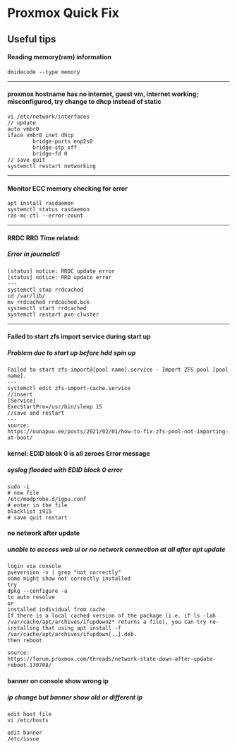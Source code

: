 # Proxmox Quick Fix

## Useful tips
#### Reading memory(ram) information
```
dmidecode --type memory
```
---
#### proxmox hostname has no internet, guest vm, internet working; misconfigured, try change to dhcp instead of static
```
vi /etc/network/interfaces
// update
auto vmbr0
iface vmbr0 inet dhcp
        bridge-ports enp2s0
        bridge-stp off
        bridge-fd 0
// save quit
systemctl restart networking
```

---

#### Monitor ECC memory checking for error
```
apt install rasdaemon
systemctl status rasdaemon
ras-mc-ctl --error-count
```


---
#### RRDC RRD Time related:
##### Error in journalctl
```
[status] notice: RRDC update error
[status] notice: RRD update error
---
systemctl stop rrdcached
cd /var/lib/
mv rrdcached rrdcached.bck
systemctl start rrdcached
systemctl restart pve-cluster
```
---
#### Failed to start zfs import service during start up
##### Problem due to start up before hdd spin up
```
Failed to start zfs-import@[pool name].service - Import ZFS pool [pool name].
---
systemctl edit zfs-import-cache.service
//insert
[Service]
ExecStartPre=/usr/bin/sleep 15
//save and restart
---
source:
https://ounapuu.ee/posts/2021/02/01/how-to-fix-zfs-pool-not-importing-at-boot/
```

#### kernel: EDID block 0 is all zeroes Error message
##### syslog flooded with EDID block 0 error
```
sudo -i
# new file
/etc/modprobe.d/igpu.conf
# enter in the file
blacklist i915
# save quit restart
```

#### no network after update
##### unable to access web ui or no network connection at all after apt update
```
login via console
pveversion -v | grep "not correctly"
some might show not correctly installed
try
dpkg --configure -a
to auto resolve
or
installed individual from cache
If there is a local cached version of the package (i.e. if ls -lah /var/cache/apt/archives/ifupdown2* returns a file), you can try re-installing that using apt install -f /var/cache/apt/archives/ifupdown[..].deb.
then reboot

source:
https://forum.proxmox.com/threads/network-state-down-after-update-reboot.130708/
```

#### banner on console show wrong ip
##### ip change but banner show old or different ip
```
edit host file
vi /etc/hosts

edit banner
/etc/issue

```



